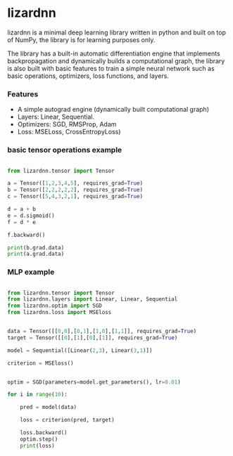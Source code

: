 # lizardnn
lizardnn is a minimal deep learning library written in python and built on top of NumPy, the library is for learning purposes only.

The library has a built-in automatic differentiation engine that implements backpropagation and dynamically builds a computational graph, the library is also built with basic features to train a simple neural network such as basic operations, optimizers, loss functions, and layers.


### Features


- A simple autograd engine (dynamically built computational graph)
- Layers: Linear, Sequential.
- Optimizers: SGD, RMSProp, Adam
- Loss: MSELoss, CrossEntropyLoss)



### basic tensor operations example

```python

from lizardnn.tensor import Tensor

a = Tensor([1,2,3,4,5], requires_grad=True)
b = Tensor([2,2,2,2,2], requires_grad=True)
c = Tensor([5,4,3,2,1], requires_grad=True)

d = a + b
e = d.sigmoid()
f = d * e

f.backward()

print(b.grad.data)
print(a.grad.data)

```


### MLP example 
```python

from lizardnn.tensor import Tensor
from lizardnn.layers import Linear, Linear, Sequential
from lizardnn.optim import SGD
from lizardnn.loss import MSEloss


data = Tensor([[0,0],[0,1],[1,0],[1,1]], requires_grad=True)
target = Tensor([[0],[1],[0],[1]], requires_grad=True)

model = Sequential([Linear(2,3), Linear(3,1)])

criterion = MSEloss()


optim = SGD(parameters=model.get_parameters(), lr=0.01)

for i in range(10):

    pred = model(data)

    loss = criterion(pred, target)

    loss.backward()
    optim.step()
    print(loss)
